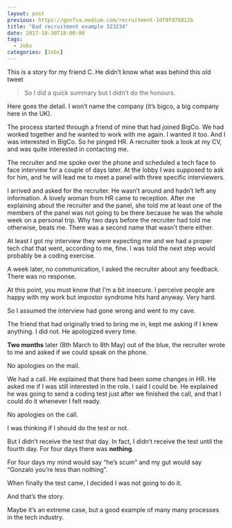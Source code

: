 ```yaml
---
layout: post
previous: https://gonfva.medium.com/recruitment-1df9fd78812b
title: "Bad recruitment example 323234"
date: 2017-10-30T18:00:00
tags:
  - Jobs
categories: [Jobs]
---
```


This is a story for my friend C. He didn’t know what was behind this old tweet

> [](https://twitter.com/gonfva/status/862006492324544512)So I did a quick summary but I didn’t do the honours.

Here goes the detail. I won’t name the company (it’s bigco, a big company here in the UK).

The process started through a friend of mine that had joined BigCo. We had worked together and he wanted to work with me again. I wanted it too. And I was interested in BigCo. So he pinged HR. A recruiter took a look at my CV, and was quite interested in contacting me.

The recruiter and me spoke over the phone and scheduled a tech face to face interview for a couple of days later. At the lobby I was supposed to ask for him, and he will lead me to meet a panel with three specific interviewers.

I arrived and asked for the recruiter. He wasn’t around and hadn’t left any information. A lovely woman from HR came to reception. After me explaining about the recruiter and the panel, she told me at least one of the members of the panel was not going to be there because he was the whole week on a personal trip. Why two days before the recruiter had told me otherwise, beats me. There was a second name that wasn’t there either.

At least I got my interview they were expecting me and we had a proper tech chat that went, according to me, fine. I was told the next step would probably be a coding exercise.

A week later, no communication, I asked the recruiter about any feedback. There was no response.

At this point, you must know that I’m a bit insecure. I perceive people are happy with my work but impostor syndrome hits hard anyway. Very hard.

So I assumed the interview had gone wrong and went to my cave.

The friend that had originally tried to bring me in, kept me asking if I knew anything. I did not. He apologized every time.

**Two months** later (8th March to 8th May) out of the blue, the recruiter wrote to me and asked if we could speak on the phone.

No apologies on the mail.

We had a call. He explained that there had been some changes in HR. He asked me if I was still interested in the role. I said I could be. He explained he was going to send a coding test just after we finished the call, and that I could do it whenever I felt ready.

No apologies on the call.

I was thinking if I should do the test or not.

But I didn’t receive the test that day. In fact, I didn’t receive the test until the fourth day. For four days there was **nothing**.

For four days my mind would say “he’s scum” and my gut would say “Gonzalo you’re less than nothing”.

When finally the test came, I decided I was not going to do it.

And that’s the story.

Maybe it’s an extreme case, but a good example of many many processes in the tech industry.
